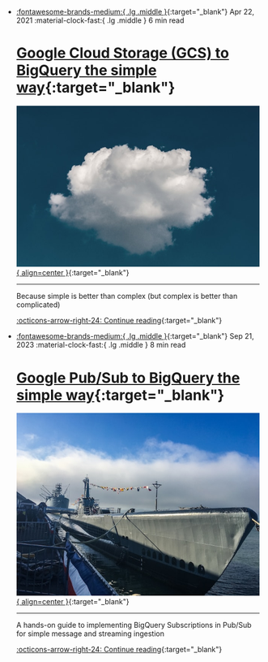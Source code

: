 

<div class="grid cards" markdown>

-   [:fontawesome-brands-medium:{ .lg .middle }](https://towardsdatascience.com/google-cloud-storage-gcs-to-bigquery-the-simple-way-4bb74216b8c8){:target="_blank"} Apr 22, 2021  :material-clock-fast:{ .lg .middle } 6 min read 
    
    # [Google Cloud Storage (GCS) to BigQuery the simple way](https://towardsdatascience.com/google-cloud-storage-gcs-to-bigquery-the-simple-way-4bb74216b8c8){:target="_blank"}

    [![Google Cloud Storage (GCS) to BigQuery the simple way](../assets/medium/Google_Cloud_Storage_(GCS)_to_BigQuery_the_simple_way.jpg){ align=center }](https://towardsdatascience.com/google-cloud-storage-gcs-to-bigquery-the-simple-way-4bb74216b8c8){:target="_blank"}

    ---
    
    Because simple is better than complex (but complex is better than complicated)

    [:octicons-arrow-right-24: Continue reading](https://towardsdatascience.com/google-cloud-storage-gcs-to-bigquery-the-simple-way-4bb74216b8c8){:target="_blank"}


-   [:fontawesome-brands-medium:{ .lg .middle }](https://medium.com/towards-data-science/google-pub-sub-to-bigquery-the-simple-way-de116234fb87){:target="_blank"} Sep 21, 2023 :material-clock-fast:{ .lg .middle } 8 min read 
    
    # [Google Pub/Sub to BigQuery the simple way](https://medium.com/towards-data-science/google-pub-sub-to-bigquery-the-simple-way-de116234fb87){:target="_blank"}

    [![Google Pub/Sub to BigQuery the simple way](../assets/medium/Google_Pub_Sub_to_BigQuery_the_Simple_Way.jpeg){ align=center }](https://medium.com/towards-data-science/google-pub-sub-to-bigquery-the-simple-way-de116234fb87){:target="_blank"}

    ---
    
    A hands-on guide to implementing BigQuery Subscriptions in Pub/Sub for simple message and streaming ingestion

    [:octicons-arrow-right-24: Continue reading](https://medium.com/towards-data-science/google-pub-sub-to-bigquery-the-simple-way-de116234fb87){:target="_blank"}

</div>